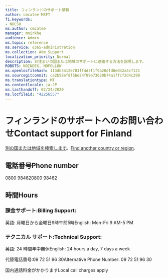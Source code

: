 ```yaml
---
title: フィンランドのサポート情報
author: cmcatee-MSFT
f1.keywords:
- NOCSH
ms.author: cmcatee
manager: mnirkhe
audience: Admin
ms.topic: reference
ms.service: o365-administration
ms.collection: Adm_Support
localization_priority: Normal
description: お住まいの国または地域のサポートに連絡する方法を説明します。
ROBOTS: NOINDEX, NOFOLLOW
ms.openlocfilehash: 113db3412e703ff4d3f1f9a20dfd8e042a3cf121
ms.sourcegitcommit: ca2b58ef8f5be24f09e73620b74a1ffcf2d4c290
ms.translationtype: MT
ms.contentlocale: ja-JP
ms.lasthandoff: 02/24/2020
ms.locfileid: "42256557"
---
```

# <a name="contact-support-for-finland"></a><span data-ttu-id="23076-103">フィンランドのサポートへのお問い合わせ</span><span class="sxs-lookup"><span data-stu-id="23076-103">Contact support for Finland</span></span>

<span data-ttu-id="23076-104">[別の国または地域を検索します](../contact-support-for-business-products.md)。</span><span class="sxs-lookup"><span data-stu-id="23076-104">[Find another country or region](../contact-support-for-business-products.md).</span></span>

## <a name="phone-number"></a><span data-ttu-id="23076-105">電話番号</span><span class="sxs-lookup"><span data-stu-id="23076-105">Phone number</span></span>
<span data-ttu-id="23076-106">0800 98462</span><span class="sxs-lookup"><span data-stu-id="23076-106">0800 98462</span></span>

## <a name="hours"></a><span data-ttu-id="23076-107">時間</span><span class="sxs-lookup"><span data-stu-id="23076-107">Hours</span></span>
### <a name="billing-support"></a><span data-ttu-id="23076-108">課金サポート:</span><span class="sxs-lookup"><span data-stu-id="23076-108">Billing Support:</span></span>

<span data-ttu-id="23076-109">英語: 月曜日から金曜日9時午前5時</span><span class="sxs-lookup"><span data-stu-id="23076-109">English: Mon-Fri 9 AM-5 PM</span></span>

### <a name="technical-support"></a><span data-ttu-id="23076-110">テクニカル サポート:</span><span class="sxs-lookup"><span data-stu-id="23076-110">Technical Support:</span></span>

<span data-ttu-id="23076-111">英語: 24 時間年中無休</span><span class="sxs-lookup"><span data-stu-id="23076-111">English: 24 hours a day, 7 days a week</span></span>

<span data-ttu-id="23076-112">代替電話番号:09 72 51 96 30</span><span class="sxs-lookup"><span data-stu-id="23076-112">Alternative Phone Number: 09 72 51 96 30</span></span>

<span data-ttu-id="23076-113">国内通話料金がかかります</span><span class="sxs-lookup"><span data-stu-id="23076-113">Local call charges apply</span></span>